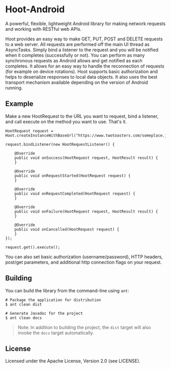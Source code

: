 # Hoot-Android

A powerful, flexible, lightweight Android library for making network requests and working with RESTful web APIs.

Hoot provides an easy way to make GET, PUT, POST and DELETE requests to a web server. All requests are performed off the main UI thread as AsyncTasks. Simply bind a listener to 
the request and you will be notified when it completes (successfully or not). You can perform as many synchronous requests as Android allows and get notified as each completes. It 
allows for an easy way to handle the reconnection of requests (for example on device rotations). Hoot supports basic authorization and helps to deserialize responses
to local data objects. It also uses the best transport mechanism available depending on the version of Android running.

## Example

Make a new HootRequest to the URL you want to request, bind a listener, and call execute on the method you want to use. That's it.

    HootRequest request = Hoot.createInstanceWithBaseUrl("https://www.twotoasters.com/someplace.json").createRequest();
    	
    request.bindListener(new HootRequestListener() {
	
		@Override
		public void onSuccess(HootRequest request, HootResult result) {		
		}
	
		@Override
		public void onRequestStarted(HootRequest request) {
		}
	
		@Override
		public void onRequestCompleted(HootRequest request) {
		}
	
		@Override
		public void onFailure(HootRequest request, HootResult result) {
		}
	
		@Override
		public void onCancelled(HootRequest request) {
		}
    });
		
    request.get().execute();

You can also set basic authorization (username/password), HTTP headers, post/get parameters, and additional http connection flags on your request.


## Building

You can build the library from the command-line using `ant`:

    # Package the application for distribution
    $ ant clean dist

    # Generate Javadoc for the project
    $ ant clean docs

> Note: In addition to building the project, the `dist` target will
> also invoke the `docs` target automatically.

## License

Licensed under the Apache License, Version 2.0 (see LICENSE).

